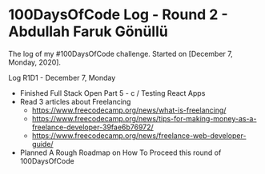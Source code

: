 # 100DaysOfCode Log - Round 2 - Abdullah Faruk Gönüllü
The log of my #100DaysOfCode challenge. Started on [December 7, Monday, 2020].

Log
R1D1 - December 7, Monday
  * Finished Full Stack Open Part 5 - c / Testing React Apps
  * Read 3 articles about Freelancing
    * https://www.freecodecamp.org/news/what-is-freelancing/
    * https://www.freecodecamp.org/news/tips-for-making-money-as-a-freelance-developer-39fae6b76972/
    * https://www.freecodecamp.org/news/freelance-web-developer-guide/
  * Planned A Rough Roadmap on How To Proceed this round of 100DaysOfCode
